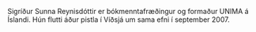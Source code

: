Sigríður Sunna Reynisdóttir er bókmenntafræðingur og formaður UNIMA á Íslandi. Hún flutti áður pistla í Víðsjá um sama efni í september 2007.
